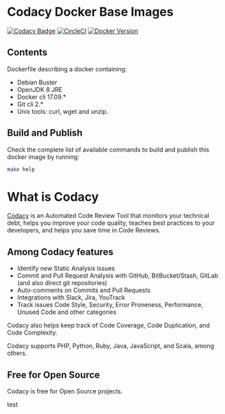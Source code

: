 # Codacy Docker Base Images

[![Codacy Badge](https://api.codacy.com/project/badge/Grade/0cd6b6dd0d60416bbca459149dd9f18a)](https://www.codacy.com/gh/codacy/base?utm_source=github.com&amp;utm_medium=referral&amp;utm_content=codacy/base&amp;utm_campaign=Badge_Grade)
[![CircleCI](https://circleci.com/gh/codacy/base.svg?style=svg)](https://circleci.com/gh/codacy/base)
[![Docker Version](https://images.microbadger.com/badges/version/codacy/base.svg)](https://microbadger.com/images/codacy/base "Get your own version badge on microbadger.com")

## Contents

Dockerfile describing a docker containing:
- Debian Buster
- OpenJDK 8 JRE
- Docker cli 17.09.*
- Git cli 2.*
- Unix tools: curl, wget and unzip.

## Build and Publish

Check the complete list of available commands
to build and publish this docker image by running:

```sh
make help
```

# What is Codacy

[Codacy](https://www.codacy.com/) is an Automated Code Review Tool that monitors your technical debt,
helps you improve your code quality, teaches best practices to your developers, and helps you save time in Code Reviews.

## Among Codacy features

- Identify new Static Analysis issues
- Commit and Pull Request Analysis with GitHub, BitBucket/Stash, GitLab (and also direct git repositories)
- Auto-comments on Commits and Pull Requests
- Integrations with Slack, Jira, YouTrack
- Track issues Code Style, Security, Error Proneness, Performance, Unused Code and other categories

Codacy also helps keep track of Code Coverage, Code Duplication, and Code Complexity.

Codacy supports PHP, Python, Ruby, Java, JavaScript, and Scala, among others.

## Free for Open Source

Codacy is free for Open Source projects.

test
